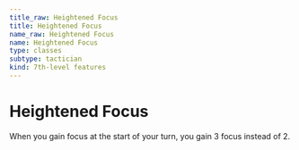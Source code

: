 ```yaml
---
title_raw: Heightened Focus
title: Heightened Focus
name_raw: Heightened Focus
name: Heightened Focus
type: classes
subtype: tactician
kind: 7th-level features
---
```


# Heightened Focus

When you gain focus at the start of your turn, you gain 3 focus instead of 2.
